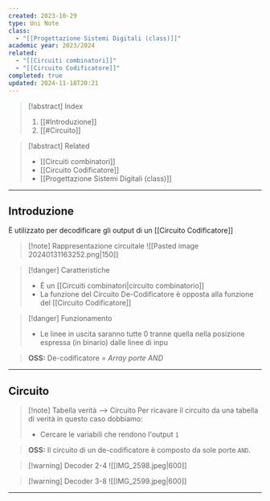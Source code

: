 ```yaml
---
created: 2023-10-29
type: Uni Note
class:
  - "[[Progettazione Sistemi Digitali (class)]]"
academic year: 2023/2024
related:
  - "[[Circuiti combinatori]]"
  - "[[Circuito Codificatore]]"
completed: true
updated: 2024-11-18T20:21
---
```

>[!abstract] Index
>1. [[#Introduzione]]
>2. [[#Circuito]]

>[!abstract] Related
>- [[Circuiti combinatori]]
>- [[Circuito Codificatore]]
>- [[Progettazione Sistemi Digitali (class)]]

---
## Introduzione

È utilizzato per decodificare gli output di un [[Circuito Codificatore]]

>[!note] Rappresentazione circuitale
>![[Pasted image 20240131163252.png|150]]

>[!danger] Caratteristiche
>- È un [[Circuiti combinatori|circuito combinatorio]]
>- La funzione del Circuito De-Codificatore è opposta alla funzione del [[Circuito Codificatore]]

>[!danger] Funzionamento
>- Le linee in uscita saranno tutte 0 tranne quella nella posizione espressa (in binario) dalle linee di inpu

> **OSS:**  De-codificatore = *Array porte AND*

---
## Circuito

>[!note] Tabella verità --> Circuito
>Per ricavare il circuito da una tabella di verità in questo caso dobbiamo: 
>- Cercare le variabili che rendono l'output `1` 

>**OSS:** Il circuito di un de-codificatore è composto da sole porte `AND`.

>[!warning] Decoder 2-4
>![[IMG_2598.jpeg|600]]

>[!warning] Decoder 3-8
>![[IMG_2599.jpeg|600]]

---
